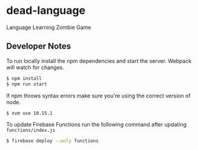 # dead-language
Language Learning Zombie Game

## Developer Notes

To run locally install the npm dependencies and start the server. Webpack will watch for changes.

```bash
$ npm install
$ npm run start
```

If npm throws syntax errors make sure you're using the correct version of node.

```
$ nvm use 10.15.1
```

To update Firebase Functions run the following command after updating `functions/index.js`

```bash
$ firebase deploy --only functions
```